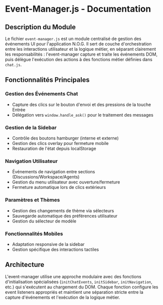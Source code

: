 # Event-Manager.js - Documentation

## Description du Module
Le fichier `event-manager.js` est un module centralisé de gestion des événements UI pour l'application N.O.G. Il sert de couche d'orchestration entre les interactions utilisateur et la logique métier, en séparant clairement les responsabilités : l'event-manager capture et traite les événements DOM, puis délègue l'exécution des actions à des fonctions métier définies dans `chat.js`.

## Fonctionnalités Principales

### Gestion des Événements Chat
- Capture des clics sur le bouton d'envoi et des pressions de la touche Entrée
- Délégation vers `window.handle_ask()` pour le traitement des messages

### Gestion de la Sidebar
- Contrôle des boutons hamburger (interne et externe)
- Gestion des clics overlay pour fermeture mobile
- Restauration de l'état depuis localStorage

### Navigation Utilisateur
- Événements de navigation entre sections (Discussions/Workspace/Agents)
- Gestion du menu utilisateur avec ouverture/fermeture
- Fermeture automatique lors de clics extérieurs

### Paramètres et Thèmes
- Gestion des changements de thème via sélecteurs
- Sauvegarde automatique des préférences utilisateur
- Gestion du sélecteur de modèle

### Fonctionnalités Mobiles
- Adaptation responsive de la sidebar
- Gestion spécifique des interactions tactiles

## Architecture
L'event-manager utilise une approche modulaire avec des fonctions d'initialisation spécialisées (`initChatEvents`, `initSidebar`, `initNavigation`, etc.) qui s'exécutent au chargement du DOM. Chaque fonction configure les event listeners appropriés et maintient une séparation stricte entre la capture d'événements et l'exécution de la logique métier.
